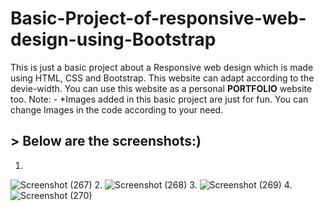 # Basic-Project-of-responsive-web-design-using-Bootstrap
This is just a basic project about a Responsive web design which is made using HTML, CSS and Bootstrap. This website can adapt according to the devie-width. You can use this website as a personal **PORTFOLIO** website too. 
Note: - *Images added in this basic project are just for fun. You can change Images in the code according to your need.
## > Below are the screenshots:)
1. 
![Screenshot (267)](https://user-images.githubusercontent.com/78869626/178246808-09acd19e-af38-4f3c-935e-09019f2cb2c6.png)
2.
![Screenshot (268)](https://user-images.githubusercontent.com/78869626/178246816-89e49c49-536a-4ee7-8f69-3973729d781f.png)
3.
![Screenshot (269)](https://user-images.githubusercontent.com/78869626/178247475-45dd6902-0aad-4d1b-b4e0-700683d1e29f.png)
4.
![Screenshot (270)](https://user-images.githubusercontent.com/78869626/178247500-53c7d98b-b922-4f03-a492-db8d88b4eb82.png)
